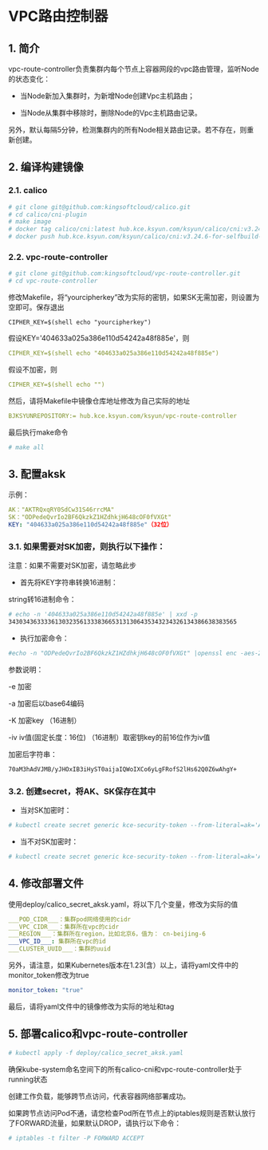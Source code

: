 # VPC路由控制器

## 1. 简介

  vpc-route-controller负责集群内每个节点上容器网段的vpc路由管理，监听Node的状态变化：
  
  * 当Node新加入集群时，为新增Node创建Vpc主机路由；
  
  * 当Node从集群中移除时，删除Node的Vpc主机路由记录。

  另外，默认每隔5分钟，检测集群内的所有Node相关路由记录。若不存在，则重新创建。

## 2. 编译构建镜像

### 2.1. calico
```sh
# git clone git@github.com:kingsoftcloud/calico.git
# cd calico/cni-plugin
# make image
# docker tag calico/cni:latest hub.kce.ksyun.com/ksyun/calico/cni:v3.24.6-for-selfbuild-cluster
# docker push hub.kce.ksyun.com/ksyun/calico/cni:v3.24.6-for-selfbuild-cluster
```
### 2.2. vpc-route-controller
```sh
# git clone git@github.com:kingsoftcloud/vpc-route-controller.git
# cd vpc-route-controller
```
修改Makefile，将“yourcipherkey”改为实际的密钥，如果SK无需加密，则设置为空即可。保存退出
```
CIPHER_KEY=$(shell echo "yourcipherkey")
```
假设KEY='404633a025a386e110d54242a48f885e'，则
```yaml
CIPHER_KEY=$(shell echo "404633a025a386e110d54242a48f885e")
```
假设不加密，则
```yaml
CIPHER_KEY=$(shell echo "")
```

然后，请将Makefile中镜像仓库地址修改为自己实际的地址
```yaml
BJKSYUNREPOSITORY:= hub.kce.ksyun.com/ksyun/vpc-route-controller
```

最后执行make命令
```sh
# make all
```

## 3. 配置aksk
示例：
```yaml
AK："AKTRQxqRY0SdCw31S46rrcMA"
SK："ODPedeQvrIo2BF6QkzkZ1HZdhkjH648cOF0fVXGt"
KEY: "404633a025a386e110d54242a48f885e"（32位）
```
### 3.1. 如果需要对SK加密，则执行以下操作：
注意：如果不需要对SK加密，请忽略此步

* 首先将KEY字符串转换16进制：

string转16进制命令：
```sh
# echo -n '404633a025a386e110d54242a48f885e' | xxd -p
3430343633336130323561333836653131306435343234326134386638383565
```
* 执行加密命令：
```sh
#echo -n "ODPedeQvrIo2BF6QkzkZ1HZdhkjH648cOF0fVXGt" |openssl enc -aes-256-cbc -e -a -K 3430343633336130323561333836653131306435343234326134386638383565 -iv 34303436333361303235613338366531
```
参数说明：

  -e 加密
  
  -a  加密后以base64编码
  
  -K 加密key （16进制）
  
  -iv iv值(固定长度：16位)   （16进制）取密钥key的前16位作为iv值

加密后字符串：
```sh
70aM3hAdVJMB/yJHOxIB3iHyST0aijaIQWoIXCo6yLgFRofS2lHs62Q0Z6wAhgY+
```

### 3.2. 创建secret，将AK、SK保存在其中
* 当对SK加密时：
```sh
# kubectl create secret generic kce-security-token --from-literal=ak='AKTRQxqRY0SdCw31S46rrcMA' --from-literal=sk='70aM3hAdVJMB/yJHOxIB3iHyST0aijaIQWoIXCo6yLgFRofS2lHs62Q0Z6wAhgY+' --from-literal=cipher='aes256+base64' -n kube-system
```
* 当不对SK加密时：
```sh
# kubectl create secret generic kce-security-token --from-literal=ak='AKTRQxqRY0SdCw31S46rrcMA' --from-literal=sk='ODPedeQvrIo2BF6QkzkZ1HZdhkjH648cOF0fVXGt' -n kube-system
```
## 4. 修改部署文件
使用deploy/calico_secret_aksk.yaml，将以下几个变量，修改为实际的值
```yaml
___POD_CIDR___：集群pod网络使用的cidr
___VPC_CIDR___：集群所在vpc的cidr
___REGION___：集群所在region，比如北京6，值为： cn-beijing-6
___VPC_ID___: 集群所在vpc的id
___CLUSTER_UUID___：集群的uuid
```
另外，请注意，如果Kubernetes版本在1.23(含）以上，请将yaml文件中的monitor_token修改为true
```yaml
monitor_token: "true"
```
最后，请将yaml文件中的镜像修改为实际的地址和tag

## 5. 部署calico和vpc-route-controller
```sh
# kubectl apply -f deploy/calico_secret_aksk.yaml
```
确保kube-system命名空间下的所有calico-cni和vpc-route-controller处于running状态

创建工作负载，能够跨节点访问，代表容器网络部署成功。

如果跨节点访问Pod不通，请您检查Pod所在节点上的iptables规则是否默认放行了FORWARD流量，如果默认DROP，请执行以下命令：
```sh
# iptables -t filter -P FORWARD ACCEPT
```
